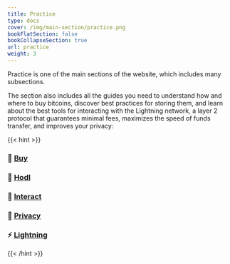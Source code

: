 ```yaml
---
title: Practice
type: docs
cover: /img/main-section/practice.png
bookFlatSection: false
bookCollapseSection: true
url: practice
weight: 3
---
```



Practice is one of the main sections of the website, which includes many subsections.

The section also includes all the guides you need to understand how and where to buy bitcoins, discover best practices for storing them, and learn about the best tools for interacting with the Lightning network, a layer 2 protocol that guarantees minimal fees, maximizes the speed of funds transfer, and improves your privacy:

{{< hint >}}
### 👛 [Buy](/en/practice/buy)

### 🔐 [Hodl](/en/practice/hodl)

### 🤝 [Interact](/en/practice/interact)

### 🥷 [Privacy](/en/practice-privacy)

### ⚡️ [Lightning](/en/practice/lightning)
{{< /hint >}}